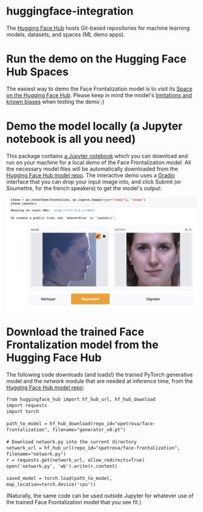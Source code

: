 # huggingface-integration

The [Hugging Face Hub](https://huggingface.co/docs/hub/main) hosts Git-based repositories for machine learning models, datasets, and spaces (ML demo apps).

# Run the demo on the Hugging Face Hub Spaces

The easiest way to demo the Face Frontalization model is to visit its [Space on the Hugging Face Hub](https://huggingface.co/spaces/opetrova/face-frontalization). Please keep in mind the model's [limitations and known biases](https://huggingface.co/opetrova/face-frontalization#limitations-and-bias) when testing the demo ;)

# Demo the model locally (a Jupyter notebook is all you need)

This package contains [a Jupyter notebook](https://github.com/opetrova/frontalization/blob/master/huggingface-integration/local_demo.ipynb) which you can download and run on your machine for a local demo of the Face Frontalization model. All the necessary model files will be automatically downloaded from the [Hugging Face Hub model repo](https://huggingface.co/opetrova/face-frontalization). The interactive demo uses a [Gradio](https://gradio.app/) interface that you can drop your input image into, and click Submit (or Soumettre, for the french speakers) to get the model's output:

![demo](gradio_demo.png)

# Download the trained Face Frontalization model from the Hugging Face Hub

The following code downloads (and loads!) the trained PyTorch generative model and the *network* module that are needed at inference time, from the [Hugging Face Hub model repo](https://huggingface.co/opetrova/face-frontalization):

```
from huggingface_hub import hf_hub_url, hf_hub_download
import requests
import torch

path_to_model = hf_hub_download(repo_id="opetrova/face-frontalization", filename="generator_v0.pt")

# Download network.py into the current directory
network_url = hf_hub_url(repo_id="opetrova/face-frontalization", filename="network.py")
r = requests.get(network_url, allow_redirects=True)
open('network.py', 'wb').write(r.content)

saved_model = torch.load(path_to_model, map_location=torch.device('cpu'))

```

(Naturally, the same code can be used outside Jupyter for whatever use of the trained Face Frontalization model that you see fit.)
